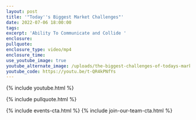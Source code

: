 ```yaml
---
layout: post
title: '"Today''s Biggest Market Challenges"'
date: 2022-07-06 18:00:00
tags:
excerpt: 'Ability To Communicate and Collide '
enclosure:
pullquote:
enclosure_type: video/mp4
enclosure_time:
use_youtube_image: true
youtube_alternate_image: /uploads/the-biggest-challenges-of-todays-market-1-1.jpg
youtube_code: https://youtu.be/t-QR4kPNfYs
---
```

{% include youtube.html %}

{% include pullquote.html %}

{% include events-cta.html %} {% include join-our-team-cta.html %}
